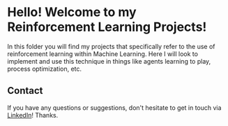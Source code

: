 # Hello! Welcome to my Reinforcement Learning Projects!

In this folder you will find my projects that specifically refer to the use of reinforcement learning within Machine Learning. Here I will look to implement and use this technique in things like agents learning to play, process optimization, etc.

## Contact

If you have any questions or suggestions, don't hesitate to get in touch via [LinkedIn](https://www.linkedin.com/in/caesar-duarte/)! Thanks.